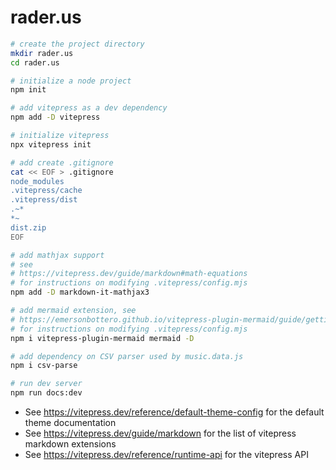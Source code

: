 # rader.us

```bash
# create the project directory
mkdir rader.us
cd rader.us

# initialize a node project
npm init

# add vitepress as a dev dependency
npm add -D vitepress

# initialize vitepress
npx vitepress init

# add create .gitignore
cat << EOF > .gitignore
node_modules
.vitepress/cache
.vitepress/dist
.~*
*~
dist.zip
EOF

# add mathjax support
# see
# https://vitepress.dev/guide/markdown#math-equations
# for instructions on modifying .vitepress/config.mjs
npm add -D markdown-it-mathjax3

# add mermaid extension, see
# https://emersonbottero.github.io/vitepress-plugin-mermaid/guide/getting-started.html
# for instructions on modifying .vitepress/config.mjs
npm i vitepress-plugin-mermaid mermaid -D

# add dependency on CSV parser used by music.data.js
npm i csv-parse

# run dev server
npm run docs:dev
```

* See <https://vitepress.dev/reference/default-theme-config> for the default
  theme documentation
* See <https://vitepress.dev/guide/markdown> for the list of vitepress markdown
  extensions
* See <https://vitepress.dev/reference/runtime-api> for the vitepress API
